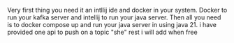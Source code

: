Very first thing you need it an intllij ide and docker in your system.
Docker to run your kafka server and intellij to run your java server.
Then all you need is to docker compose up and run your java server in using java 21.
i have provided one api to push on a topic "she" rest i will add when free
